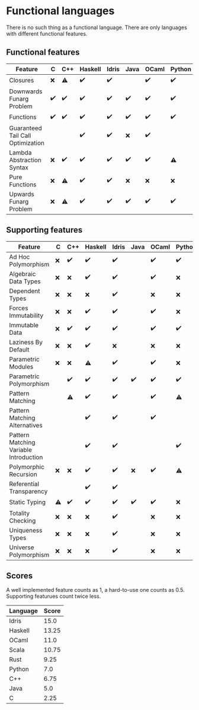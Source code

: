 <!-- DO NOT EDIT THIS FILE -->
<!-- edit funlangs.hs instead -->

# Functional languages

There is no such thing as a functional language.
There are only languages with different functional features.

## Functional features

| Feature | C | C++ | Haskell | Idris | Java | OCaml | Python | Rust | Scala |
|---|---|---|---|---|---|---|---|---|---|
| Closures | :x: | :warning: | :heavy_check_mark: | :heavy_check_mark: |  | :heavy_check_mark: | :heavy_check_mark: | :warning: | :heavy_check_mark: |
| Downwards Funarg Problem | :heavy_check_mark: | :heavy_check_mark: | :heavy_check_mark: | :heavy_check_mark: | :heavy_check_mark: | :heavy_check_mark: | :heavy_check_mark: | :heavy_check_mark: | :heavy_check_mark: |
| Functions | :heavy_check_mark: | :heavy_check_mark: | :heavy_check_mark: | :heavy_check_mark: | :heavy_check_mark: | :heavy_check_mark: | :heavy_check_mark: | :heavy_check_mark: | :heavy_check_mark: |
| Guaranteed Tail Call Optimization |  |  | :heavy_check_mark: | :heavy_check_mark: | :x: | :heavy_check_mark: |  |  | :warning: |
| Lambda Abstraction Syntax | :x: | :heavy_check_mark: | :heavy_check_mark: | :heavy_check_mark: | :heavy_check_mark: | :heavy_check_mark: | :warning: | :heavy_check_mark: | :heavy_check_mark: |
| Pure Functions | :x: | :warning: | :heavy_check_mark: | :heavy_check_mark: | :x: | :x: | :x: | :x: | :x: |
| Upwards Funarg Problem | :x: | :warning: | :heavy_check_mark: | :heavy_check_mark: | :heavy_check_mark: | :heavy_check_mark: | :heavy_check_mark: | :heavy_check_mark: | :heavy_check_mark: |

## Supporting features

| Feature | C | C++ | Haskell | Idris | Java | OCaml | Python | Rust | Scala |
|---|---|---|---|---|---|---|---|---|---|
| Ad Hoc Polymorphism | :x: | :heavy_check_mark: | :heavy_check_mark: | :heavy_check_mark: |  | :heavy_check_mark: | :heavy_check_mark: | :heavy_check_mark: | :heavy_check_mark: |
| Algebraic Data Types | :x: | :x: | :heavy_check_mark: | :heavy_check_mark: |  | :heavy_check_mark: | :x: | :heavy_check_mark: | :heavy_check_mark: |
| Dependent Types | :x: | :x: | :x: | :heavy_check_mark: |  | :x: | :x: | :x: | :x: |
| Forces Immutability | :x: | :x: | :heavy_check_mark: | :heavy_check_mark: |  | :heavy_check_mark: | :x: | :heavy_check_mark: | :warning: |
| Immutable Data | :x: | :heavy_check_mark: | :heavy_check_mark: | :heavy_check_mark: |  | :heavy_check_mark: | :heavy_check_mark: | :heavy_check_mark: | :heavy_check_mark: |
| Laziness By Default | :x: | :x: | :heavy_check_mark: | :x: |  | :x: | :x: | :x: | :x: |
| Parametric Modules | :x: | :x: | :warning: | :heavy_check_mark: |  | :heavy_check_mark: | :x: | :x: | :heavy_check_mark: |
| Parametric Polymorphism |  | :heavy_check_mark: | :heavy_check_mark: | :heavy_check_mark: | :heavy_check_mark: | :heavy_check_mark: | :heavy_check_mark: | :heavy_check_mark: | :heavy_check_mark: |
| Pattern Matching |  | :warning: | :heavy_check_mark: | :heavy_check_mark: |  | :heavy_check_mark: | :warning: | :warning: | :heavy_check_mark: |
| Pattern Matching Alternatives |  |  | :heavy_check_mark: | :heavy_check_mark: |  | :heavy_check_mark: |  | :heavy_check_mark: | :heavy_check_mark: |
| Pattern Matching Variable Introduction |  |  | :heavy_check_mark: | :heavy_check_mark: |  |  | :heavy_check_mark: | :heavy_check_mark: | :heavy_check_mark: |
| Polymorphic Recursion | :x: | :x: | :heavy_check_mark: | :heavy_check_mark: | :x: | :heavy_check_mark: | :warning: |  | :heavy_check_mark: |
| Referential Transparency |  |  | :heavy_check_mark: | :heavy_check_mark: |  |  |  |  | :x: |
| Static Typing | :warning: | :heavy_check_mark: | :heavy_check_mark: | :heavy_check_mark: | :heavy_check_mark: | :heavy_check_mark: | :x: | :heavy_check_mark: | :heavy_check_mark: |
| Totality Checking | :x: | :x: | :x: | :heavy_check_mark: |  | :x: | :x: | :x: | :x: |
| Uniqueness Types | :x: | :x: | :x: | :heavy_check_mark: |  | :x: | :x: | :heavy_check_mark: | :x: |
| Universe Polymorphism | :x: | :x: | :x: | :heavy_check_mark: |  | :x: | :x: | :x: | :x: |

## Scores

A well implemented feature counts as 1,
a hard-to-use one counts as 0.5.
Supporting featurues count twice less.

| Language | Score |
|----------|-------|
| Idris | 15.0 |
| Haskell | 13.25 |
| OCaml | 11.0 |
| Scala | 10.75 |
| Rust | 9.25 |
| Python | 7.0 |
| C++ | 6.75 |
| Java | 5.0 |
| C | 2.25 |


